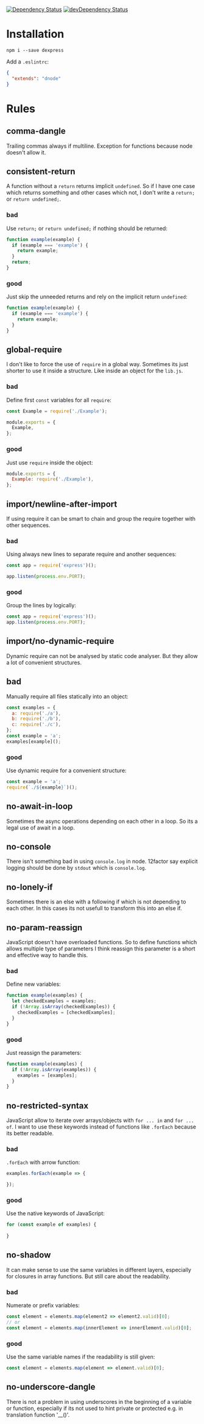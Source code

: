 [![Dependency Status](https://david-dm.org/dnode/dredis.svg)](https://david-dm.org/dnode/dredis)
[![devDependency Status](https://david-dm.org/dnode/dredis/dev-status.svg)](https://david-dm.org/dnode/dredis#info=devDependencies)

# Installation

`npm i --save dexpress`

Add a `.eslintrc`:
```json
{
  "extends": "dnode"
}
```


# Rules

## comma-dangle

Trailing commas always if multiline. Exception for functions because 
node doesn't allow it.


## consistent-return

A function without a `return` returns implicit `undefined`. So if I have 
one case which returns something and other cases which not, I don't 
write a `return;` or `return undefined;`.
 
### bad

Use `return;` or `return undefined;` if nothing should be returned:
```javascript
function example(example) {
  if (example === 'example') {
    return example;
  }
  return;
}
```

### good

Just skip the unneeded returns and rely on the implicit return 
`undefined`:
```javascript
function example(example) {
  if (example === 'example') {
    return example;
  }
}
```


## global-require

I don't like to force the use of `require` in a global way. Sometimes 
its just shorter to use it inside a structure. Like inside an object for 
the `lib.js`.
 
### bad

Define first `const` variables for all `require`:
```javascript
const Example = require('./Example');

module.exports = {
  Example,
};
```

### good

Just use `require` inside the object:
```javascript
module.exports = {
  Example: require('./Example'),
};
```


##  import/newline-after-import

If using require it can be smart to chain and group the require together 
with other sequences.

### bad

Using always new lines to separate require and another sequences:
```javascript
const app = require('express')();

app.listen(process.env.PORT);
```

### good

Group the lines by logically:
```javascript
const app = require('express')();
app.listen(process.env.PORT);
```


## import/no-dynamic-require

Dynamic require can not be analysed by static code analyser. But they
allow a lot of convenient structures.

## bad

Manually require all files statically into an object:
```javascript
const examples = {
  a: require('./a'),
  b: require('./b'),
  c: require('./c'),
};
const example = 'a';
examples[example]();
```

### good

Use dynamic require for a convenient structure:
```javascript
const example = 'a';
require(`./${example}`)();
```


## no-await-in-loop

Sometimes the async operations depending on each other in a loop. So its
a legal use of await in a loop.


## no-console

There isn't something bad in using `console.log` in node. 12factor say
explicit logging should be done by `stdout` which is `console.log`.


## no-lonely-if

Sometimes there is an else with a following if which is not depending to
each other. In this cases its not usefull to transform this into an else
if.


## no-param-reassign

JavaScript doesn't have overloaded functions. So to define functions 
which allows multiple type of parameters I think reassign this parameter
is a short and effective way to handle this.
  
### bad

Define new variables:
```javascript
function example(examples) {
  let checkedExamples = examples;
  if (!Array.isArray(checkedExamples)) {
    checkedExamples = [checkedExamples];
  }
}
```

### good

Just reassign the parameters:
```javascript
function example(examples) {
  if (!Array.isArray(examples)) {
    examples = [examples];
  }
}
```


## no-restricted-syntax

JavaScript allow to iterate over arrays/objects with `for ... in` and
`for ... of`. I want to use these keywords instead of functions like 
`.forEach` because its better readable.
  
### bad

`.forEach` with arrow function:
```javascript
examples.forEach(example => {

});
```

### good

Use the native keywords of JavaScript:
```javascript
for (const example of examples) {
  
}
```


## no-shadow

It can make sense to use the same variables in different layers, 
especially for closures in array functions. But still care about the 
readability.
  
### bad

Numerate or prefix variables:
```javascript
const element = elements.map(element2 => element2.valid)[0];
// or
const element = elements.map(innerElement => innerElement.valid)[0];
```

### good

Use the same variable names if the readability is still given:
```javascript
const element = elements.map(element => element.valid)[0];
```


## no-underscore-dangle

There is not a problem in using underscores in the beginning of a 
variable or function, especially if its not used to hint private or
protected e.g. in translation function '__()'.
